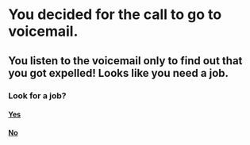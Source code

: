 # You decided for the call to go to voicemail.

## You listen to the voicemail only to find out that you got expelled! Looks like you need a job.

### Look for a job?
#### [Yes](/opt3yes.md)
#### [No](/opt4.md)